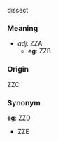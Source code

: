 dissect
### Meaning
+ _adj_: ZZA
	+ __eg__: ZZB

### Origin

ZZC

### Synonym

__eg__: ZZD

+ ZZE


